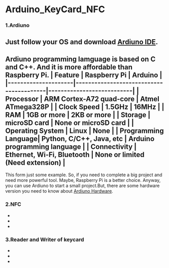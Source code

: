 # Arduino_KeyCard_NFC  
### 1.Ardiuno  
  Just follow your OS and download [Ardiuno IDE](https://www.arduino.cc/en/software).
  -----------------------------------------------------------------------------------  
  Ardiuno programming lamguage is based on C and C++. And it is more affordable than Raspberry Pi.
  | Feature             | Raspberry Pi                              | Arduino                   |
|---------------------|-----------------------------------------|---------------------------|
| Processor           | ARM Cortex-A72 quad-core                | Atmel ATmega328P          |
| Clock Speed         | 1.5GHz                                  | 16MHz                     |
| RAM                 | 1GB or more                             | 2KB or more               |
| Storage             | microSD card                            | None or microSD card      |
| Operating System    | Linux                                   | None                      |
| Programming Language| Python, C/C++, Java, etc                | Arduino programming language |
| Connectivity        | Ethernet, Wi-Fi, Bluetooth              | None or limited (Need extension) |
  ---------------------------------------------------------------------------------  
  This form just some example.
  So, if you need to complete a big project and need more powerful tool. Maybe, Raspberry Pi is a better choice.
  Anyway, you can use Ardiuno to start a small project.But, there are some hardware version you need to know about [Ardiuno Hardware](https://www.arduino.cc/en/hardware).
  
### 2.NFC
*  
*  
*  
### 3.Reader and Writer of keycard
*  
*  
*  
